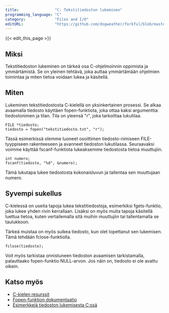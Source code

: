 ```yaml
---
title:                "C: Tekstitiedoston lukeminen"
programming_language: "C"
category:             "Files and I/O"
editURL:              "https://github.com/dogweather/forkful/blob/master/content/fi/c/reading-a-text-file.md"
---
```


{{< edit_this_page >}}

## Miksi
Tekstitiedoston lukeminen on tärkeä osa C-ohjelmoinnin oppimista ja ymmärtämistä. Se on yleinen tehtävä, joka auttaa ymmärtämään ohjelmien toimintaa ja miten tietoa voidaan lukea ja käsitellä.

## Miten 
Lukeminen tekstitiedostosta C-kielellä on yksinkertainen prosessi. Se alkaa avaamalla tiedosto käyttäen fopen-funktiota, joka ottaa kaksi argumenttia: tiedostonimen ja tilan. Tila on yleensä "r", joka tarkoittaa lukutilaa.

```
FILE *tiedosto;
tiedosto = fopen("tekstitiedosto.txt", "r");
```

Tässä esimerkissä olemme luoneet osoittimen tiedosto-nimiseen FILE-tyyppiseen rakenteeseen ja avanneet tiedoston lukutilassa. Seuraavaksi voimme käyttää fscanf-funktiota lukeaksemme tiedostosta tietoa muuttujiin.

```
int numero;
fscanf(tiedosto, "%d", &numero);
```
Tämä lukutapa lukee tiedostosta kokonaisluvun ja tallentaa sen muuttujaan numero.

## Syvempi sukellus
C-kielessä on useita tapoja lukea tekstitiedostoja, esimerkiksi fgets-funktio, joka lukee yhden rivin kerrallaan. Lisäksi on myös muita tapoja käsitellä luettua tietoa, kuten vertailemalla sitä muihin muuttujiin tai tallentamalla se taulukkoon.

Tärkeä muistaa on myös sulkea tiedosto, kun olet lopettanut sen lukemisen. Tämä tehdään fclose-funktiolla.

```
fclose(tiedosto);
```

Voit myös tarkistaa onnistuneen tiedoston avaamisen tarkistamalla, palauttaako fopen-funktio NULL-arvon. Jos näin on, tiedosto ei ole avattu oikein.

## Katso myös
- [C-kielen resurssit](https://fi.wikibooks.org/wiki/C)
- [Fopen-funktion dokumentaatio](https://www.tutorialspoint.com/c_standard_library/c_function_fopen.htm)
- [Esimerkkejä tiedoston lukemisesta C:ssä](https://www.programiz.com/c-programming/c-file-input-output)